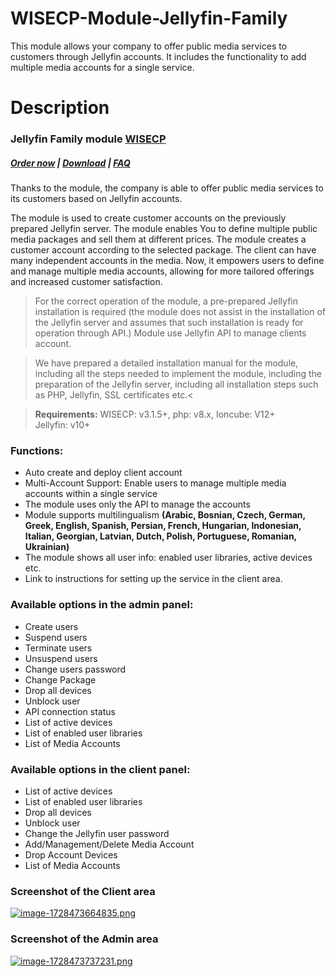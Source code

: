 # WISECP-Module-Jellyfin-Family
This module allows your company to offer public media services to customers through Jellyfin accounts. It includes the functionality to add multiple media accounts for a single service.

# Description

### Jellyfin Family module **[WISECP](https://puqcloud.com/link.php?id=78)** 

##### [Order now](https://puqcloud.com/index.php?rp=/store/wisecp-module-jellyfin-family) | [Download](https://download.puqcloud.com/WISECP/Product/PUQ_WISECP-Jellyfin-Family/) | [FAQ](https://faq.puqcloud.com/)

Thanks to the module, the company is able to offer public media services to its customers based on Jellyfin accounts.

The module is used to create customer accounts on the previously prepared Jellyfin server. The module enables You to define multiple public media packages and sell them at different prices. The module creates a customer account according to the selected package. The client can have many independent accounts in the media. Now, it empowers users to define and manage multiple media accounts, allowing for more tailored offerings and increased customer satisfaction.

>For the correct operation of the module, a pre-prepared Jellyfin installation is required (the module does not assist in the installation of the Jellyfin server and assumes that such installation is ready for operation through API.) Module use Jellyfin API to manage clients account.

>We have prepared a detailed installation manual for the module, including all the steps needed to implement the module, including the preparation of the Jellyfin server, including all installation steps such as PHP, Jellyfin, SSL certificates etc.<

>**Requirements:** WISECP: v3.1.5+, php: v8.x, Ioncube: V12+  
>Jellyfin: v10+

### Functions:

- Auto create and deploy client account
- Multi-Account Support: Enable users to manage multiple media accounts within a single service
- The module uses only the API to manage the accounts
- Module supports multilingualism **(Arabic, Bosnian, Czech, German, Greek, English, Spanish, Persian, French, Hungarian, Indonesian, Italian, Georgian, Latvian, Dutch, Polish, Portuguese, Romanian, Ukrainian)**
- The module shows all user info: enabled user libraries, active devices etc.
- Link to instructions for setting up the service in the client area.

### Available options in the admin panel:

- Create users
- Suspend users
- Terminate users
- Unsuspend users
- Change users password
- Change Package
- Drop all devices
- Unblock user
- API connection status
- List of active devices
- List of enabled user libraries
- List of Media Accounts

### Available options in the client panel:

- List of active devices
- List of enabled user libraries
- Drop all devices
- Unblock user
- Change the Jellyfin user password
- Add/Management/Delete Media Account
- Drop Account Devices
- List of Media Accounts

### Screenshot of the Client area

[![image-1728473664835.png](https://doc.puq.info/uploads/images/gallery/2024-10/scaled-1680-/image-1728473664835.png)](https://doc.puq.info/uploads/images/gallery/2024-10/image-1728473664835.png)

### Screenshot of the Admin area

[![image-1728473737231.png](https://doc.puq.info/uploads/images/gallery/2024-10/scaled-1680-/image-1728473737231.png)](https://doc.puq.info/uploads/images/gallery/2024-10/image-1728473737231.png)